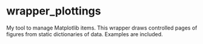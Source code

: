 # wrapper_plottings
My tool to manage Matplotlib items. 
This wrapper draws controlled pages of figures from static dictionaries of data. 
Examples are included.
